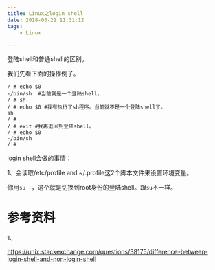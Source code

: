 ```yaml
---
title: Linux之login shell
date: 2018-03-21 11:31:12
tags:
	- Linux

---
```




登陆shell和普通shell的区别。

我们先看下面的操作例子。

```
/ # echo $0
-/bin/sh  #当前就是一个登陆shell。
/ # sh
/ # echo $0 #我有执行了sh程序。当前就不是一个登陆shell了。
sh
/ # 
/ # exit #我再退回到登陆shell。
/ # echo $0
-/bin/sh
/ # 
```

login shell会做的事情：

1、会读取/etc/profile and ~/.profile这2个脚本文件来设置环境变量。





你用`su -`，这个就是切换到root身份的登陆shell。跟`su`不一样。



# 参考资料

1、

https://unix.stackexchange.com/questions/38175/difference-between-login-shell-and-non-login-shell



